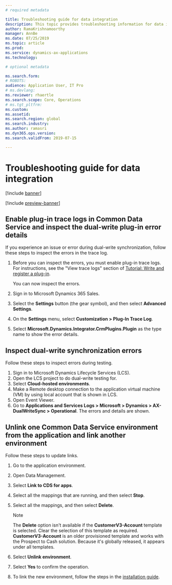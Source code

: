 ```yaml
---
# required metadata

title: Troubleshooting guide for data integration
description: This topic provides troubleshooting information for data integration between Finance and Operations apps and Common Data Service.
author: RamaKrishnamoorthy 
manager: AnnBe
ms.date: 07/25/2019
ms.topic: article
ms.prod: 
ms.service: dynamics-ax-applications
ms.technology: 

# optional metadata

ms.search.form: 
# ROBOTS: 
audience: Application User, IT Pro
# ms.devlang: 
ms.reviewer: rhaertle
ms.search.scope: Core, Operations
# ms.tgt_pltfrm: 
ms.custom: 
ms.assetid: 
ms.search.region: global
ms.search.industry: 
ms.author: ramasri
ms.dyn365.ops.version: 
ms.search.validFrom: 2019-07-15

---
```


# Troubleshooting guide for data integration

[!include [banner](../../includes/banner.md)]

[!include [preview-banner](../../includes/preview-banner.md)]

## Enable plug-in trace logs in Common Data Service and inspect the dual-write plug-in error details

If you experience an issue or error during dual-write synchronization, follow these steps to inspect the errors in the trace log.

1. Before you can inspect the errors, you must enable plug-in trace logs. For instructions, see the "View trace logs" section of [Tutorial: Write and register a plug-in](https://docs.microsoft.com/powerapps/developer/common-data-service/tutorial-write-plug-in#view-trace-logs).

    You can now inspect the errors.

2. Sign in to Microsoft Dynamics 365 Sales.
3. Select the **Settings** button (the gear symbol), and then select **Advanced Settings**.
4. On the **Settings** menu, select **Customization \> Plug-In Trace Log**.
5. Select **Microsoft.Dynamics.Integrator.CrmPlugins.Plugin** as the type name to show the error details.

## Inspect dual-write synchronization errors

Follow these steps to inspect errors during testing.

1. Sign in to Microsoft Dynamics Lifecycle Services (LCS).
2. Open the LCS project to do dual-write testing for.
3. Select **Cloud-hosted environments**.
4. Make a Remote desktop connection to the application virtual machine (VM) by using local account that is shown in LCS.
5. Open Event Viewer. 
6. Go to **Applications and Services Logs \> Microsoft \> Dynamics \> AX-DualWriteSync \> Operational**. The errors and details are shown.

## Unlink one Common Data Service environment from the application and link another environment

Follow these steps to update links.

1. Go to the application environment.
2. Open Data Management.
3. Select **Link to CDS for apps**.
4. Select all the mappings that are running, and then select **Stop**.
5. Select all the mappings, and then select **Delete**.

    > [!NOTE]
    > The **Delete** option isn't available if the **CustomerV3-Account** template is selected. Clear the selection of this template as required. **CustomerV3-Account** is an older provisioned template and works with the Prospect to Cash solution. Because it's globally released, it appears under all templates.

6. Select **Unlink environment**.
7. Select **Yes** to confirm the operation.
8. To link the new environment, follow the steps in the [installation guide](https://aka.ms/dualwrite-docs).
